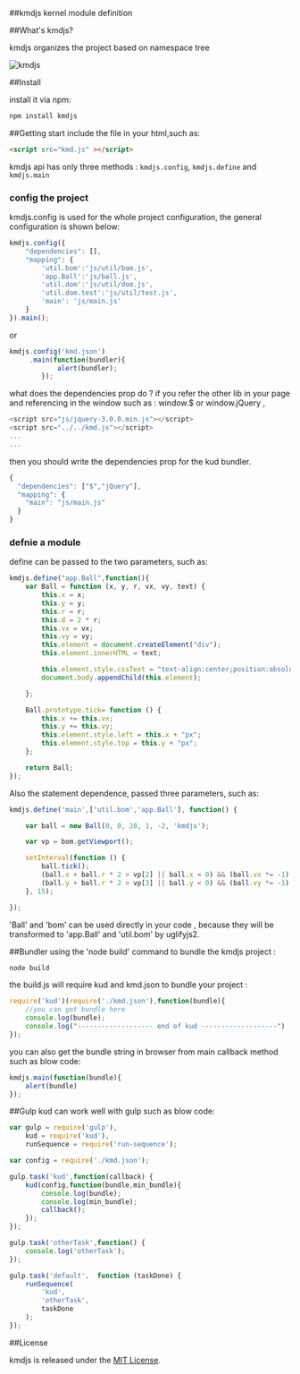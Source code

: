 ##kmdjs
kernel module definition

##What's kmdjs?

kmdjs organizes the project based on namespace tree

![kmdjs](http://dnt.coding.me/demo/asset/kmdjs.png)

##Install

install it via  npm:

```html
npm install kmdjs
```

##Getting start
include the file in your html,such as:

```html
<script src="kmd.js" ></script>
```

kmdjs api has only three methods : `kmdjs.config`, `kmdjs.define` and `kmdjs.main`
### config the project
kmdjs.config is used for the whole project configuration, the general configuration is shown below:

```javascript
kmdjs.config({
    "dependencies": [],
    "mapping": {
        'util.bom':'js/util/bom.js',
        'app.Ball':'js/ball.js',
        'util.dom':'js/util/dom.js',
        'util.dom.test':'js/util/test.js',
        'main': 'js/main.js'
    }
}).main();
```
or

```javascript
kmdjs.config('kmd.json')
     .main(function(bundler){
            alert(bundler);
        });
```

what does the dependencies prop do ? 
if you refer the other lib in your page and referencing in the window such as : window.$ or window.jQuery ,
```javascript
<script src="js/jquery-3.0.0.min.js"></script>
<script src="../../kmd.js"></script>
...
...
```
then you should write the dependencies prop for the kud bundler.
```javascript
{
  "dependencies": ["$","jQuery"],
  "mapping": {
    "main": "js/main.js"
  }
}
```
### defnie a module
define can be passed to the two parameters, such as:

```javascript
kmdjs.define("app.Ball",function(){
    var Ball = function (x, y, r, vx, vy, text) {
        this.x = x;
        this.y = y;
        this.r = r;
        this.d = 2 * r;
        this.vx = vx;
        this.vy = vy;
        this.element = document.createElement("div");
        this.element.innerHTML = text;

        this.element.style.cssText = "text-align:center;position:absolute; -moz-border-radius:" + this.d + "px; border-radius: " + this.d + "px; width: " + this.d + "px; height: " + this.d + "px;background-color:green;line-height:" + this.d + "px;color:white;";
        document.body.appendChild(this.element);

    };

    Ball.prototype.tick= function () {
        this.x += this.vx;
        this.y += this.vy;
        this.element.style.left = this.x + "px";
        this.element.style.top = this.y + "px";
    };

    return Ball;
});
```

Also the statement dependence, passed three parameters, such as:

```javascript
kmdjs.define('main',['util.bom','app.Ball'], function() {

    var ball = new Ball(0, 0, 28, 1, -2, 'kmdjs');

    var vp = bom.getViewport();

    setInterval(function () {
        ball.tick();
        (ball.x + ball.r * 2 > vp[2] || ball.x < 0) && (ball.vx *= -1);
        (ball.y + ball.r * 2 > vp[3] || ball.y < 0) && (ball.vy *= -1);
    }, 15);

});
```

'Ball' and 'bom' can be used directly in your code , because they will be transformed to 'app.Ball' and 'util.bom' by uglifyjs2.

##Bundler
using the 'node build' command to bundle the kmdjs project :

```javascript
node build
```   

the build.js will require kud and kmd.json to bundle your project :

```javascript
require('kud')(require('./kmd.json'),function(bundle){
    //you can get bundle here
    console.log(bundle);
    console.log("------------------- end of kud -------------------")
});
```

you can also get the bundle string in browser  from main callback method such as blow code:

```javascript
kmdjs.main(function(bundle){
    alert(bundle)
});
```   

##Gulp
kud can work well with gulp such as blow code:

```javascript
var gulp = require('gulp'),
    kud = require('kud'),
    runSequence = require('run-sequence');

var config = require('./kmd.json');

gulp.task('kud',function(callback) {
    kud(config,function(bundle,min_bundle){
        console.log(bundle);
        console.log(min_bundle);
        callback();
    });
});

gulp.task('otherTask',function() {
    console.log('otherTask');
});

gulp.task('default',  function (taskDone) {
    runSequence(
        'kud',
        'otherTask',
        taskDone
    );
});
```   

##License

kmdjs is released under the [MIT License](http://opensource.org/licenses/MIT).
